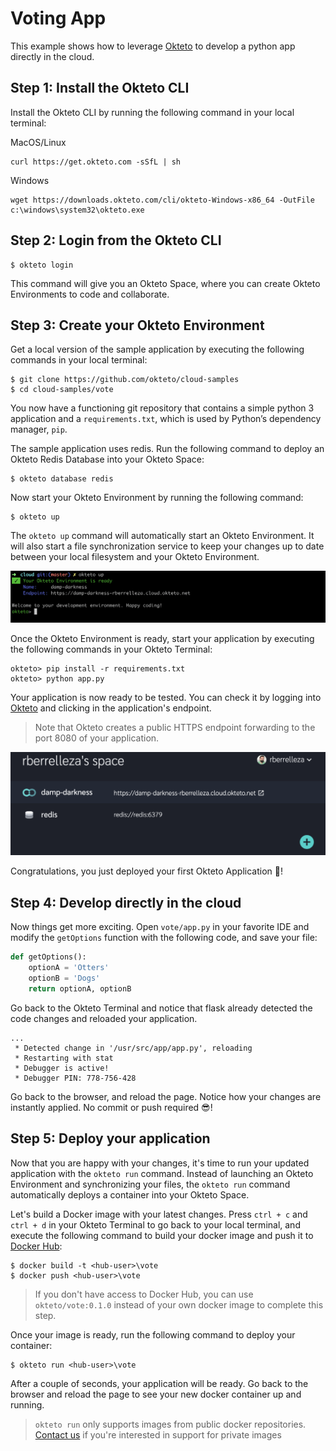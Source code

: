 # Voting App

This example shows how to leverage [Okteto](https://cloud.okteto.com) to develop a python app directly in the cloud. 

## Step 1: Install the Okteto CLI

Install the Okteto CLI by running the following command in your local terminal:

MacOS/Linux

```console
curl https://get.okteto.com -sSfL | sh
```

Windows

```console
wget https://downloads.okteto.com/cli/okteto-Windows-x86_64 -OutFile c:\windows\system32\okteto.exe
```

## Step 2: Login from the Okteto CLI

```console
$ okteto login
```

This command will give you an Okteto Space, where you can create Okteto Environments to code and collaborate.

## Step 3: Create your Okteto Environment

Get a local version of the sample application by executing the following commands in your local terminal:

```console
$ git clone https://github.com/okteto/cloud-samples
$ cd cloud-samples/vote
```

You now have a functioning git repository that contains a simple python 3 application and a `requirements.txt`, which is used by Python’s dependency manager, `pip`.

The sample application uses redis. Run the following command to deploy an Okteto Redis Database into your Okteto Space:

```console
$ okteto database redis
```

Now start your Okteto Environment by running the following command:

```console
$ okteto up
```

The `okteto up` command will automatically start an Okteto Environment. It will also start a file synchronization service to keep your changes up to date between your local filesystem and your Okteto Environment. 

<img class="center" src="images/okteto-up.png" width="900" />

Once the Okteto Environment is ready, start your application by executing the following commands in your Okteto Terminal:

```console
okteto> pip install -r requirements.txt
okteto> python app.py
```

Your application is now ready to be tested. You can check it by logging into [Okteto](https://cloud.okteto.com) and clicking in the application's endpoint.

> Note that Okteto creates a public HTTPS endpoint forwarding to the port 8080 of your application.

<img class="center" src="images/okteto-ui.png" width="900" />

Congratulations, you just deployed your first Okteto Application 🚀! 

## Step 4: Develop directly in the cloud

Now things get more exciting. Open `vote/app.py` in your favorite IDE and modify the `getOptions` function with the following code, and save your file:

```python
def getOptions():
    optionA = 'Otters'
    optionB = 'Dogs'
    return optionA, optionB
```

Go back to the Okteto Terminal and notice that flask already detected the code changes and reloaded your application.

```console
...
 * Detected change in '/usr/src/app/app.py', reloading
 * Restarting with stat
 * Debugger is active!
 * Debugger PIN: 778-756-428
```

Go back to the browser, and reload the page. Notice how your changes are instantly applied. No commit or push required 😎! 

## Step 5: Deploy your application

Now that you are happy with your changes, it's time to run your updated application with the `okteto run` command. Instead of launching an Okteto Environment and synchronizing your files, the `okteto run` command automatically deploys a container into your Okteto Space.

Let's build a Docker image with your latest changes. Press `ctrl + c` and `ctrl + d` in your Okteto Terminal to go back to your local terminal, and execute the following command to build your docker image and push it to [Docker Hub](https://docs.docker.com/docker-hub/repos/):

```console
$ docker build -t <hub-user>\vote
$ docker push <hub-user>\vote
```

> If you don't have access to Docker Hub, you can use `okteto/vote:0.1.0` instead of your own docker image to complete this step.

Once your image is ready, run the following command to deploy your container:

```console
$ okteto run <hub-user>\vote
```

After a couple of seconds, your application will be ready. Go back to the browser and reload the page to see your new docker container up and running. 

> `okteto run` only supports images from public docker repositories. [Contact us](mailto:sales@okteto.com?Subject=Support%20for%20private%20images) if you're interested in support for private images
